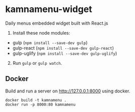 kamnamenu-widget
================

Daily menus embedded widget built with React.js

1. Install these node modules:
 - gulp (`npm install --save-dev gulp`)
 - gulp-react (`npm install --save-dev gulp-react`)
 - gulp-uglify (`npm install --save-dev gulp-uglify`)
2. Run `gulp` or `gulp watch`. 


Docker
------

Build and run a server on http://127.0.0.1:8000 using docker.


```
docker build -t kamnamenu .
docker run -p 8000:80 kamnamenu
```
    

